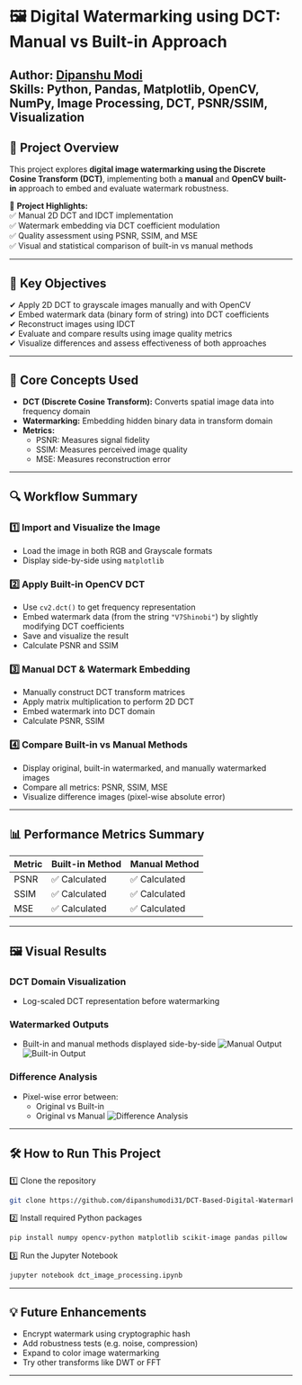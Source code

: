 
# 🖼️ **Digital Watermarking using DCT: Manual vs Built-in Approach** 

**Author:** [Dipanshu Modi](https://github.com/dipanshumodi31)  
**Skills:** Python, Pandas, Matplotlib, OpenCV, NumPy, Image Processing, DCT, PSNR/SSIM, Visualization 
---

## 🚀 **Project Overview**  
This project explores **digital image watermarking using the Discrete Cosine Transform (DCT)**, implementing both a **manual** and **OpenCV built-in** approach to embed and evaluate watermark robustness.

📌 **Project Highlights:**  
✅ Manual 2D DCT and IDCT implementation  
✅ Watermark embedding via DCT coefficient modulation  
✅ Quality assessment using PSNR, SSIM, and MSE  
✅ Visual and statistical comparison of built-in vs manual methods  

---

## 🎯 **Key Objectives**  
✔ Apply 2D DCT to grayscale images manually and with OpenCV  
✔ Embed watermark data (binary form of string) into DCT coefficients  
✔ Reconstruct images using IDCT  
✔ Evaluate and compare results using image quality metrics  
✔ Visualize differences and assess effectiveness of both approaches  

---

## 🧠 **Core Concepts Used**  
- **DCT (Discrete Cosine Transform):** Converts spatial image data into frequency domain
- **Watermarking:** Embedding hidden binary data in transform domain  
- **Metrics:**  
  - PSNR: Measures signal fidelity  
  - SSIM: Measures perceived image quality  
  - MSE: Measures reconstruction error  

---

## 🔍 **Workflow Summary**  

### **1️⃣ Import and Visualize the Image**  
- Load the image in both RGB and Grayscale formats  
- Display side-by-side using `matplotlib`

### **2️⃣ Apply Built-in OpenCV DCT**  
- Use `cv2.dct()` to get frequency representation  
- Embed watermark data (from the string `"V7Shinobi"`) by slightly modifying DCT coefficients  
- Save and visualize the result  
- Calculate PSNR and SSIM

### **3️⃣ Manual DCT & Watermark Embedding**  
- Manually construct DCT transform matrices  
- Apply matrix multiplication to perform 2D DCT  
- Embed watermark into DCT domain  
- Calculate PSNR, SSIM

### **4️⃣ Compare Built-in vs Manual Methods**  
- Display original, built-in watermarked, and manually watermarked images  
- Compare all metrics: PSNR, SSIM, MSE  
- Visualize difference images (pixel-wise absolute error)

---

## 📊 **Performance Metrics Summary**

| Metric            | Built-in Method | Manual Method |
|-------------------|------------------|----------------|
| PSNR              | ✅ Calculated    | ✅ Calculated  |
| SSIM              | ✅ Calculated    | ✅ Calculated  |
| MSE               | ✅ Calculated    | ✅ Calculated  |

---

## 🖼️ **Visual Results**  

### DCT Domain Visualization  
- Log-scaled DCT representation before watermarking  

### Watermarked Outputs  
- Built-in and manual methods displayed side-by-side
![Manual Output](output/dctdomainmanual.png)
![Built-in Output](output/dctdomainbuiltin.png)

### Difference Analysis  
- Pixel-wise error between:  
  - Original vs Built-in  
  - Original vs Manual
![Difference Analysis](output/differenceanalysis.png)

---

## 🛠 **How to Run This Project**  

1️⃣ Clone the repository  
```bash
git clone https://github.com/dipanshumodi31/DCT-Based-Digital-Watermarking-A-Comparative-Study
```

2️⃣ Install required Python packages  
```bash
pip install numpy opencv-python matplotlib scikit-image pandas pillow
```

3️⃣ Run the Jupyter Notebook  
```bash
jupyter notebook dct_image_processing.ipynb
```

---

## 💡 **Future Enhancements**  
- Encrypt watermark using cryptographic hash  
- Add robustness tests (e.g. noise, compression)  
- Expand to color image watermarking  
- Try other transforms like DWT or FFT

---

